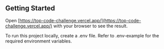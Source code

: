 ## Getting Started

Open [https://top-code-challenge.vercel.app/](https://top-code-challenge.vercel.app/) with your browser to see the result.

To run this project locally, create a .env file. Refer to .env-example for the required environment variables.
